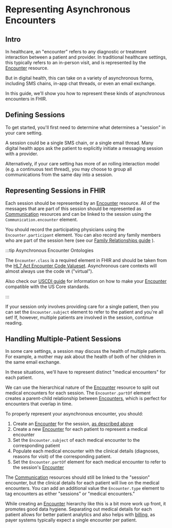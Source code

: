 # Representing Asynchronous Encounters

## Intro

In healthcare, an "encounter" refers to any diagnostic or treatment interaction between a patient and provider. In traditional healthcare settings, this typically refers to an in-person visit, and is represented by the [Encounter](/docs/api/fhir/resources/encounter) resource.

But in digital health, this can take on a variety of asynchronous forms, including SMS chains, in-app chat threads, or even an email exchange.

In this guide, we'll show you how to represent these kinds of asynchronous encounters in FHIR.

## Defining Sessions

To get started, you'll first need to determine what determines a "session" in your care setting.

A session could be a single SMS chain, or a single email thread. Many digital health apps ask the patient to explicitly initiate a messaging session with a provider.

Alternatively, if your care setting has more of an rolling interaction model (e.g. a continuous text thread), you may choose to group all communications from the same day into a session.

## Representing Sessions in FHIR

Each session should be represented by an [Encounter](/docs/api/fhir/resources/encounter) resource. All of the messages that are part of this session should be represented as [Communication](/docs/api/fhir/resources/communication) resources and can be linked to the session using the `Communication.encounter` element.

You should record the participating physicians using the `Encounter.participant` element. You can also record any family members who are part of the session here (see our [Family Relationships guide](/docs/fhir-datastore/family-relationships) ).

:::tip Asynchronous Encounter Ontologies

The `Encounter.class` is a required element in FHIR and should be taken from the [HL7 Act Encounter Code Valueset](https://terminology.hl7.org/3.1.0/ValueSet-v3-ActEncounterCode.html). Asynchronous care contexts will almost always use the code `VR` ("virtual").

Also check our [USCDI guide](/docs/fhir-datastore/understanding-uscdi-dataclasses) for information on how to make your [Encounter](/docs/api/fhir/resources/encounter) compatible with the US Core standards.

:::

If your session only involves providing care for a single patient, then you can set the `Encounter.subject` element to refer to the patient and you're all set! If, however, multiple patients are involved in the session, continue reading.

## Handling Multiple-Patient Sessions

In some care settings, a session may discuss the health of multiple patients. For example, a mother may ask about the health of both of her children in the same email exchange.

In these situations, we'll have to represent distinct "medical encounters" for each patient.

We can use the hierarchical nature of the [Encounter](/docs/api/fhir/resources/encounter) resource to split out medical encounters for each session. The `Encounter.partOf` element creates a parent-child relationship between [Encounters](/docs/api/fhir/resources/encounter), which is perfect for encounters that overlap in time.

To properly represent your asynchronous encounter, you should:

1. Create an [Encounter](/docs/api/fhir/resources/encounter) for the session, [as described above ](#representing-sessions-in-fhir)
2. Create a new [Encounter](/docs/api/fhir/resources/encounter) for each patient to represent a medical encounter
3. Set the `Encounter.subject` of each medical encounter to the corresponding patient
4. Populate each medical encounter with the clinical details (diagnoses, reasons for visit) of the corresponding patient.
5. Set the `Encounter.partOf` element for each medical encounter to refer to the session's [Encounter](/docs/api/fhir/resources/encounter)

The [Communication](/docs/api/fhir/resources/communication) resources should still be linked to the "session" encounter, but the clinical details for each patient will live on the medical encounters. You can add an additional value the `Encounter.type` element to tag encounters as either "sessions" or "medical encounters."

While creating an [Encounter](/docs/api/fhir/resources/encounter) hierarchy like this is a bit more work up front, it promotes good data hygiene. Separating out medical details for each patient allows for better patient analytics and also helps with [billing](/docs/billing), as payer systems typically expect a single encounter per patient.
